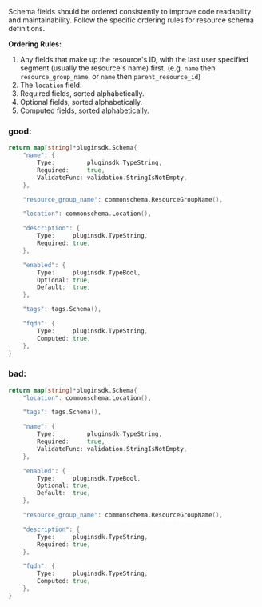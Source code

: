 Schema fields should be ordered consistently to improve code readability and maintainability. Follow the specific ordering rules for resource schema definitions.

**Ordering Rules:**
1. Any fields that make up the resource's ID, with the last user specified segment (usually the resource's name) first. (e.g. `name` then `resource_group_name`, or `name` then `parent_resource_id`)
2. The `location` field.
3. Required fields, sorted alphabetically.
4. Optional fields, sorted alphabetically.
5. Computed fields, sorted alphabetically.

### good:
```go
return map[string]*pluginsdk.Schema{
    "name": {
        Type:         pluginsdk.TypeString,
        Required:     true,
        ValidateFunc: validation.StringIsNotEmpty,
    },

    "resource_group_name": commonschema.ResourceGroupName(),

    "location": commonschema.Location(),

    "description": {
        Type:     pluginsdk.TypeString,
        Required: true,
    },

    "enabled": {
        Type:     pluginsdk.TypeBool,
        Optional: true,
        Default:  true,
    },

    "tags": tags.Schema(),

    "fqdn": {
        Type:     pluginsdk.TypeString,
        Computed: true,
    },
}
```

### bad:
```go
return map[string]*pluginsdk.Schema{
    "location": commonschema.Location(),

    "tags": tags.Schema(),

    "name": {
        Type:         pluginsdk.TypeString,
        Required:     true,
        ValidateFunc: validation.StringIsNotEmpty,
    },

    "enabled": {
        Type:     pluginsdk.TypeBool,
        Optional: true,
        Default:  true,
    },

    "resource_group_name": commonschema.ResourceGroupName(),

    "description": {
        Type:     pluginsdk.TypeString,
        Required: true,
    },

    "fqdn": {
        Type:     pluginsdk.TypeString,
        Computed: true,
    },
}
```
